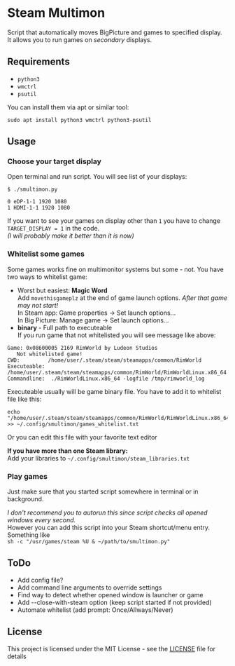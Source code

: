 # Steam Multimon
Script that automatically moves BigPicture and games to specified display.  
It allows you to run games on *secondary* displays.

## Requirements
* `python3`
* `wmctrl`
* `psutil`

You can install them via apt or similar tool:
```
sudo apt install python3 wmctrl python3-psutil

```

## Usage
### Choose your target display
Open terminal and run script. You will see list of your displays:
```
$ ./smultimon.py

0 eDP-1-1 1920 1080
1 HDMI-1-1 1920 1080
```
If you want to see your games on display other than `1` you have to change `TARGET_DISPLAY = 1` in the code.  
*(I will probably make it better than it is now)*
### Whitelist some games
Some games works fine on multimonitor systems but some - not.
You have two ways to whitelist game:
* Worst but easiest: **Magic Word**   
Add `movethisgameplz` at the end of game launch options. *After that game may not start!*  
In Steam app: Game properties -> Set launch options...  
In Big Picture: Manage game -> Set launch options...  
* **binary** - Full path to executeable  
If you run game that not whitelisted you will see message like above:
```
Game: 0x08600005 2169 RimWorld by Ludeon Studios
   Not whitelisted game!
CWD:         /home/user/.steam/steam/steamapps/common/RimWorld
Executeable: /home/user/.steam/steam/steamapps/common/RimWorld/RimWorldLinux.x86_64
Commandline:  ./RimWorldLinux.x86_64 -logfile /tmp/rimworld_log
```
Executeable usually will be game binary file. You have to add it to whitelist file like this:
```
echo "/home/user/.steam/steam/steamapps/common/RimWorld/RimWorldLinux.x86_64" >> ~/.config/smultimon/games_whitelist.txt
```
Or you can edit this file with your favorite text editor

**If you have more than one Steam library:**  
Add your libraries to `~/.config/smultimon/steam_libraries.txt`
### Play games
Just make sure that you started script somewhere in terminal or in background.  

*I don't recommend you to autorun this since script checks all opened windows every second.*  
However you can add this script into your Steam shortcut/menu entry. Something like  
`sh -c "/usr/games/steam %U & ~/path/to/smultimon.py"`

## ToDo
* Add config file?
* Add command line arguments to override settings
* Find way to detect whether opened window is launcher or game
* Add --close-with-steam option (keep script started if not provided)
* Automate whitelist (add prompt: Once/Allways/Never)

## License

This project is licensed under the MIT License - see the [LICENSE](LICENSE) file for details

